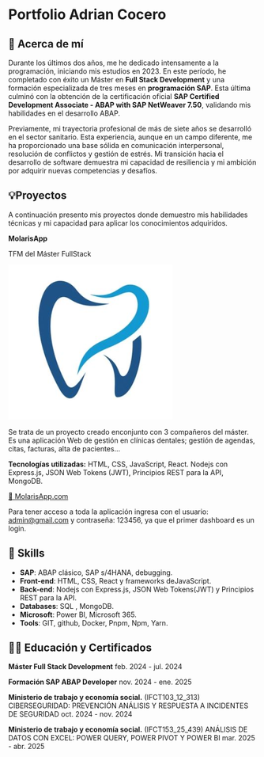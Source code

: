 # Portfolio Adrian Cocero

## 📓 Acerca de mí

Durante los últimos dos años, me he dedicado intensamente a la programación, iniciando mis estudios en 2023. En este período, he completado con éxito un Máster en **Full Stack Development** y una formación especializada de tres meses en **programación SAP**. Esta última culminó con la obtención de la certificación oficial **SAP Certified Development Associate - ABAP with SAP NetWeaver 7.50**, validando mis habilidades en el desarrollo ABAP.

Previamente, mi trayectoria profesional de más de siete años se desarrolló en el sector sanitario. Esta experiencia, aunque en un campo diferente, me ha proporcionado una base sólida en comunicación interpersonal, resolución de conflictos y gestión de estrés. Mi transición hacia el desarrollo de software demuestra mi capacidad de resiliencia y mi ambición por adquirir nuevas competencias y desafíos.

## 💡Proyectos

A continuación presento mis proyectos donde demuestro mis habilidades técnicas y mi capacidad para aplicar los conocimientos adquiridos.

**MolarisApp**

TFM del Máster FullStack

![MolarisApp](assets/MolarisLogo.jpg)

Se trata de un proyecto creado enconjunto con 3 compañeros del máster. Es una aplicación Web de gestión en clínicas dentales; gestión de agendas, citas, facturas, alta de pacientes...

**Tecnologías utilizadas:** HTML, CSS, JavaScript, React. Nodejs con Express.js, JSON Web Tokens (JWT), Principios REST para la API, MongoDB.


[🔗 MolarisApp.com](https://molaris.netlify.app/)

Para tener acceso a toda la aplicación ingresa con el usuario: admin@gmail.com y contraseña: 123456, ya que el primer dashboard es un login.


## 🤹 Skills

- **SAP**: ABAP clásico, SAP s/4HANA, debugging.
- **Front-end**: HTML, CSS, React y frameworks deJavaScript.
- **Back-end**: Nodejs con Express.js, JSON Web Tokens(JWT) y Principios REST para la API.
- **Databases**: SQL , MongoDB.
- **Microsoft**: Power BI, Microsoft 365.
- **Tools**: GIT, github, Docker, Pnpm, Npm, Yarn.

## 🧑‍🎓 Educación y Certificados

**Máster Full Stack Development** feb. 2024 - jul. 2024  

**Formación SAP ABAP Developer** nov. 2024 - ene. 2025

**Ministerio de trabajo y economía social.**
(IFCT103_12_313) CIBERSEGURIDAD: PREVENCIÓN ANÁLISIS Y RESPUESTA A INCIDENTES DE SEGURIDAD
oct. 2024 - nov. 2024

**Ministerio de trabajo y economía social.**
(IFCT153_25_439) ANÁLISIS DE DATOS CON EXCEL: POWER QUERY, POWER PIVOT Y POWER BI
mar. 2025 - abr. 2025
